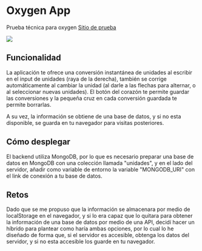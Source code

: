 # Oxygen App

Prueba técnica para oxygen
[Sitio de prueba](https://oxygen-app-julian.netlify.app/ "Sitio de prueba")

![](https://i.imgur.com/erycxvF.png)

## Funcionalidad

La aplicación te ofrece una conversión instantánea de unidades al escribir en el input de unidades (raya de la derecha), también se corrige automáticamente al cambiar la unidad (al darle a las flechas para alternar, o al seleccionar nuevas unidades). El botón del corazón te permite guardar las conversiones y la pequeña cruz en cada conversión guardada te permite borrarlas.

A su vez, la información se obtiene de una base de datos, y si no esta disponible, se guarda en tu navegador para visitas posteriores.

## Cómo desplegar

El backend utiliza MongoDB, por lo que es necesario preparar una base de datos en MongoDB con una colección llamada "unidades", y en el lado del servidor, añadir como variable de entorno la variable "MONGODB_URI" con el link de conexión a tu base de datos.

## Retos

Dado que se me propuso que la información se almacenara por medio de localStorage en el navegador, y si lo era capaz que lo quitara para obtener la información de una base de datos por medio de una API, decidí hacer un híbrido para plantear como haría ambas opciones, por lo cual lo he diseñado de forma que, si el servidor es accesible, obtenga los datos del servidor, y si no esta accesible los guarde en tu navegador.